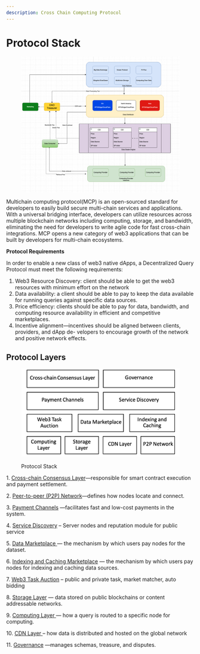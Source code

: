 ```yaml
---
description: Cross Chain Computing Protocol
---
```


# Protocol Stack

<figure><img src="../../.gitbook/assets/image (3).png" alt=""><figcaption></figcaption></figure>

Multichain computing protocol(MCP) is an open-sourced standard for developers to easily build secure multi-chain services and applications. With a universal bridging interface, developers can utilize resources across multiple blockchain networks including computing, storage, and bandwidth, eliminating the need for developers to write agile code for fast cross-chain integrations. MCP opens a new category of web3 applications that can be built by developers for multi-chain ecosystems.

**Protocol Requirements**

In order to enable a new class of web3 native dApps, a Decentralized Query Protocol must meet the following requirements:

1. Web3 Resource Discovery:  client should be able to get the web3 resources with minimum effort on the network
2. Data availability: a client should be able to pay to keep the data available for running queries against specific data sources.&#x20;
3. Price efficiency: clients should be able to pay for data, bandwidth, and computing resource availability in efficient and competitive marketplaces.&#x20;
4. Incentive alignment—incentives should be aligned between clients, providers, and dApp de- velopers to encourage growth of the network and positive network effects.&#x20;

## Protocol Layers

<figure><img src="../../.gitbook/assets/image (61).png" alt=""><figcaption><p>Protocol Stack</p></figcaption></figure>

1\.     [Cross-chain Consensus Layer](cross-chain-contracts.md)—responsible for smart contract execution and payment settlement.

2\.     [Peer-to-peer (P2P) Network](peer-to-peer-p2p-network.md)—defines how nodes locate and connect.

3\.     [Payment Channels](payment-channels.md) —facilitates fast and low-cost payments in the system.

4\.     [Service Discovery](service-discovery.md)  – Server nodes and reputation module for public service

5\.     [Data Marketplace ](data-marketplace.md)— the mechanism by which users pay nodes for the dataset.

6\.     [Indexing and Caching Marketplace](indexing-and-caching-marketplace.md) — the mechanism by which users pay nodes for indexing and caching data sources.

7\.     [Web3 Task Auction](web3-task-auction.md) – public and private task, market matcher, auto bidding

8\.   [Storage Layer](storage-layer.md) — data stored on public blockchains or content addressable networks.

9\.   [Computing Layer ](computing-layer.md)— how a query is routed to a specific node for computing.

10\.  [CDN Layer ](cdn-layer.md)– how data is distributed and hosted on the global network

11\.  [Governance](governance.md) —manages schemas, treasure, and disputes.
